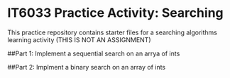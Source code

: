# IT6033 Practice Activity: Searching
This practice repository contains starter files for a searching algorithms learning activity (THIS IS NOT AN ASSIGNMENT)

##Part 1: Implement a sequential search on an arrya of ints


##Part 2: Implment a binary search on an array of ints


